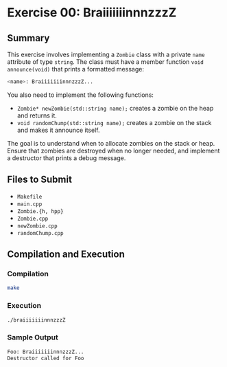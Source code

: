 # Exercise 00: BraiiiiiiinnnzzzZ

## Summary
This exercise involves implementing a `Zombie` class with a private `name` attribute of type `string`. The class must have a member function `void announce(void)` that prints a formatted message:
```bash
<name>: BraiiiiiiinnnzzzZ...
```
You also need to implement the following functions:
- `Zombie* newZombie(std::string name);` creates a zombie on the heap and returns it.
- `void randomChump(std::string name);` creates a zombie on the stack and makes it announce itself.

The goal is to understand when to allocate zombies on the stack or heap. Ensure that zombies are destroyed when no longer needed, and implement a destructor that prints a debug message.

## Files to Submit
- `Makefile`
- `main.cpp`
- `Zombie.{h, hpp}`
- `Zombie.cpp`
- `newZombie.cpp`
- `randomChump.cpp`

## Compilation and Execution

### Compilation
```bash
make
```

### Execution
```bash
./braiiiiiiinnnzzzZ
```

### Sample Output
```bash
Foo: BraiiiiiiinnnzzzZ...
Destructor called for Foo
```
